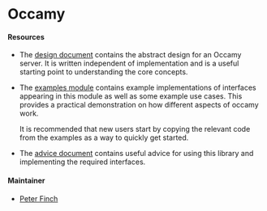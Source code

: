# Occamy

#### Resources

- The [design document](./documentation/design.md) contains the abstract design for an Occamy server. It is written
  independent of implementation and is a useful starting point to understanding the core concepts.

- The [examples module](./examples) contains example implementations of interfaces appearing in this module as well as
  some example use cases. This provides a practical demonstration on how different aspects of occamy work.

  It is recommended that new users start by copying the relevant code from the examples as a way to quickly get started.

- The [advice document](./documentation/advice.md) contains useful advice for using this library and implementing the
  required interfaces.

#### Maintainer

- [Peter Finch](github.com/PeterEFinch)